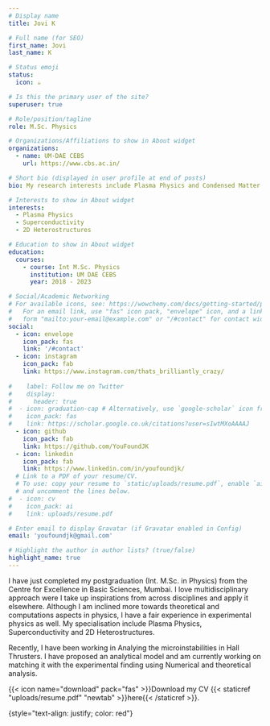 ```yaml
---
# Display name
title: Jovi K

# Full name (for SEO)
first_name: Jovi
last_name: K

# Status emoji
status:
  icon: ☕️

# Is this the primary user of the site?
superuser: true

# Role/position/tagline
role: M.Sc. Physics

# Organizations/Affiliations to show in About widget
organizations:
  - name: UM-DAE CEBS
    url: https://www.cbs.ac.in/

# Short bio (displayed in user profile at end of posts)
bio: My research interests include Plasma Physics and Condensed Matter Physics.

# Interests to show in About widget
interests:
  - Plasma Physics
  - Superconductivity
  - 2D Heterostructures

# Education to show in About widget
education:
  courses:
    - course: Int M.Sc. Physics
      institution: UM DAE CEBS
      year: 2018 - 2023

# Social/Academic Networking
# For available icons, see: https://wowchemy.com/docs/getting-started/page-builder/#icons
#   For an email link, use "fas" icon pack, "envelope" icon, and a link in the
#   form "mailto:your-email@example.com" or "/#contact" for contact widget.
social:
  - icon: envelope
    icon_pack: fas
    link: '/#contact'
  - icon: instagram
    icon_pack: fab
    link: https://www.instagram.com/thats_brilliantly_crazy/
    
#    label: Follow me on Twitter
#    display:
#      header: true
#  - icon: graduation-cap # Alternatively, use `google-scholar` icon from `ai` icon pack
#    icon_pack: fas
#    link: https://scholar.google.co.uk/citations?user=sIwtMXoAAAAJ
  - icon: github
    icon_pack: fab
    link: https://github.com/YouFoundJK
  - icon: linkedin
    icon_pack: fab
    link: https://www.linkedin.com/in/youfoundjk/
  # Link to a PDF of your resume/CV.
  # To use: copy your resume to `static/uploads/resume.pdf`, enable `ai` icons in `params.yaml`,
  # and uncomment the lines below.
#  - icon: cv
#    icon_pack: ai
#    link: uploads/resume.pdf

# Enter email to display Gravatar (if Gravatar enabled in Config)
email: 'youfoundjk@gmail.com'

# Highlight the author in author lists? (true/false)
highlight_name: true
---
```


I have just completed my postgraduation (Int. M.Sc. in Physics) from the Centre for Excellence in Basic Sciences, Mumbai. I love multidisciplinary approach were I take up inspirations from across disciplines and apply it elsewhere. Although I am inclined more towards theoretical and computations aspects in physics, I have a fair experience in experimental physics as well. My specialisation include Plasma Physics, Superconductivity and 2D Heterostructures.

Recently, I have been working in Analying the microinstabilities in Hall Thrusters. I have proposed an analytical model and am currently working on matching it with the experimental finding using Numerical and theoretical analysis.

{{< icon name="download" pack="fas" >}}Download my CV {{< staticref "uploads/resume.pdf" "newtab" >}}here{{< /staticref >}}.

{style="text-align: justify; color: red"}
